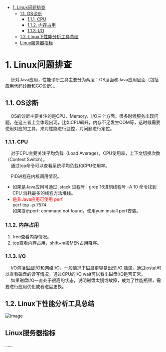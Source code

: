 

<!-- TOC -->

- [1. Linux问题排查](#1-linux问题排查)
    - [1.1. OS诊断](#11-os诊断)
        - [1.1.1. CPU](#111-cpu)
        - [1.1.2. 内存占用](#112-内存占用)
        - [1.1.3. I/O](#113-io)
    - [1.2. Linux下性能分析工具总结](#12-linux下性能分析工具总结)
    - [Linux服务器指标](#linux服务器指标)

<!-- /TOC -->

# 1. Linux问题排查
<!-- 
面试官：生产服务器变慢了，你能谈谈诊断思路吗 
https://mp.weixin.qq.com/s/wXeHrdoEAmLApeC497Sk3w
-->

&emsp; 针对Java应用，性能诊断工具主要分为两层：OS层面和Java应用层面（包括应用代码诊断和GC诊断）。  

## 1.1. OS诊断  
<!-- 
https://www.linuxidc.com/Linux/2020-05/163174.htm
-->  
&emsp; OS的诊断主要关注的是CPU、Memory、I/O三个方面。很多时候服务出现问题，在这三者上会体现出现，比如CPU飙升，内存不足发生OOM等，这时候需要使用对应的工具，来对性能进行监控，对问题进行定位。  

### 1.1.1. CPU  
&emsp; 对于CPU主要关注平均负载（Load Average），CPU使用率，上下文切换次数（Context Switch）。  
&emsp; 通过top命令可以查看系统平均负载和CPU使用率。  

&emsp; PID进程在内核调用情况。  
* 如果是Java应用可通过 jstack 进程号 | grep 16进制线程号 -A 10 命令找到 CPU 消耗最多的线程方法堆栈。
* <font color = "red">是非Java应用可使用 perf</font>  
    perf top -p 7574  
    如果提示perf: command not found，使用yum install perf安装。

### 1.1.2. 内存占用  

1. free查看内存情况。
2. top查看内存占用，shift+m按MEN占用降序。

### 1.1.3. I/O  
&emsp; I/O包括磁盘I/O和网络I/O，一般情况下磁盘更容易出现I/O 瓶颈。通过iostat可以查看磁盘的读写情况，通过CPU的I/O wait可以看出磁盘I/O是否正常。  
&emsp; 如果磁盘I/O一直处于很高的状态，说明磁盘太慢或故障，成为了性能瓶颈，需要进行应用优化或者磁盘更换。  

## 1.2. Linux下性能分析工具总结  
![image](https://gitee.com/wt1814/pic-host/raw/master/images/Linux/Linux/linux-1.png) 



## Linux服务器指标  

......

